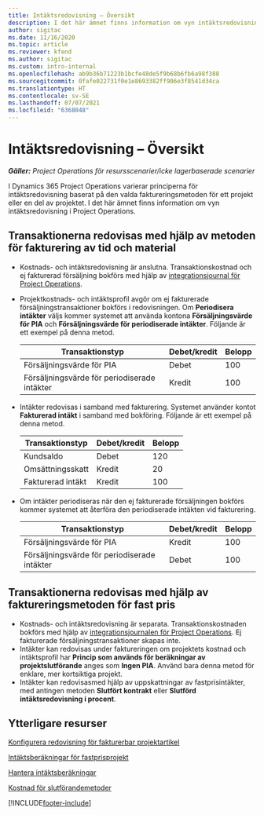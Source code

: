 ```yaml
---
title: Intäktsredovisning – Översikt
description: I det här ämnet finns information om vyn intäktsredovisning i Project Operations.
author: sigitac
ms.date: 11/16/2020
ms.topic: article
ms.reviewer: kfend
ms.author: sigitac
ms.custom: intro-internal
ms.openlocfilehash: ab9b36b71223b1bcfe48de5f9b68b6fb6a98f388
ms.sourcegitcommit: 0fafe022731f0e1e8693382ff906e3f8541d34ca
ms.translationtype: HT
ms.contentlocale: sv-SE
ms.lasthandoff: 07/07/2021
ms.locfileid: "6368048"
---
```

# <a name="revenue-recognition-overview"></a>Intäktsredovisning – Översikt

_**Gäller:** Project Operations för resursscenarier/icke lagerbaserade scenarier_

I Dynamics 365 Project Operations varierar principerna för intäktsredovisning baserat på den valda faktureringsmetoden för ett projekt eller en del av projektet. I det här ämnet finns information om vyn intäktsredovisning i Project Operations.

## <a name="transactions-accounted-using-time-and-material-billing-method"></a>Transaktionerna redovisas med hjälp av metoden för fakturering av tid och material

- Kostnads- och intäktsredovisning är anslutna. Transaktionskostnad och ej fakturerad försäljning bokförs med hjälp av [integrationsjournal för Project Operations](../project-accounting/project-operations-integration-journal.md).
- Projektkostnads- och intäktsprofil avgör om ej fakturerade försäljningstransaktioner bokförs i redovisningen. Om **Periodisera intäkter** väljs kommer systemet att använda kontona **Försäljningsvärde för PIA** och **Försäljningsvärde för periodiserade intäkter**. Följande är ett exempel på denna metod.  

  | Transaktionstyp | Debet/kredit | Belopp |
  | --- | --- | --- |
  | Försäljningsvärde för PIA | Debet | 100 |
  | Försäljningsvärde för periodiserade intäkter | Kredit | 100 |

- Intäkter redovisas i samband med fakturering. Systemet använder kontot **Fakturerad intäkt** i samband med bokföring. Följande är ett exempel på denna metod.  

  | Transaktionstyp | Debet/kredit | Belopp |
  | --- | --- | --- |
  | Kundsaldo | Debet | 120 |
  | Omsättningsskatt | Kredit | 20 |
  | Fakturerad intäkt | Kredit | 100 |

- Om intäkter periodiseras när den ej fakturerade försäljningen bokförs kommer systemet att återföra den periodiserade intäkten vid fakturering.

  | Transaktionstyp | Debet/kredit | Belopp |
  | --- | --- | --- |
  | Försäljningsvärde för PIA | Kredit | 100 |
  | Försäljningsvärde för periodiserade intäkter | Debet | 100 |

## <a name="transactions-accounted-using-the-fixed-price-billing-method"></a>Transaktionerna redovisas med hjälp av faktureringsmetoden för fast pris

- Kostnads- och intäktsredovisning är separata. Transaktionskostnaden bokförs med hjälp av [integrationsjournalen för Project Operations](../project-accounting/project-operations-integration-journal.md). Ej fakturerade försäljningstransaktioner skapas inte.
- Intäkter kan redovisas under faktureringen om projektets kostnad och intäktsprofil har **Princip som används för beräkningar av projektslutförande** anges som **Ingen PIA**. Använd bara denna metod för enklare, mer kortsiktiga projekt.
- Intäkter kan redovisasmed hjälp av uppskattningar av fastprisintäkter, med antingen metoden **Slutfört kontrakt** eller **Slutförd intäktsredovisning i procent**.

## <a name="additional-resources"></a>Ytterligare resurser
[Konfigurera redovisning för fakturerbar projektartikel](../project-accounting/configure-accounting-billable-projects.md)

[Intäktsberäkningar för fastprisprojekt](rev-rec-percentage-completion-method.md)

[Hantera intäktsberäkningar](rev-rec-completed-contract-method.md)

[Kostnad för slutförandemetoder](cost-complete-methods.md)


[!INCLUDE[footer-include](../includes/footer-banner.md)]